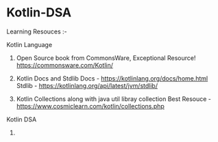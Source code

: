 # Kotlin-DSA
Learning Resouces :-

Kotlin Language

1. Open Source book from CommonsWare, Exceptional Resource!  
   https://commonsware.com/Kotlin/ 

2. Kotlin Docs and Stdlib
   Docs - https://kotlinlang.org/docs/home.html 
   Stdlib - https://kotlinlang.org/api/latest/jvm/stdlib/ 

3. Kotlin Collections along with java util libray collection
   Best Resouce - https://www.cosmiclearn.com/kotlin/collections.php

Kotlin DSA

1.
